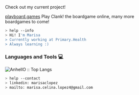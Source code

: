 Check out my current project!

<a href="https://playboard.games">playboard.games</a> Play Clank! the boardgame online, many more boardgames to come!

````bash
> help --info
> Hi! I'm Marisa
> Currently working at Primary.Health
> Always learning :)
````


### Languages and Tools :computer:

<p><img src="https://github-readme-stats.vercel.app/api/top-langs/?username=celina-lopez&langs_count=10&bg_color=319,91d370,bca0ff,f2cd54&title_color=6867AC&layout=compact&border_color=fff" alt="AnhellO :: Top Langs" /></p>

````bash
> help --contact
> linkedin: marisaclopez
> mailto: marisa.celina.lopez4@gmail.com
````

